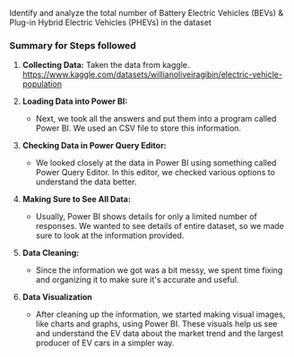 Identify and analyze the total number of Battery Electric Vehicles (BEVs) & Plug-in Hybrid Electric Vehicles (PHEVs) in the dataset


### Summary for Steps followed 
1. **Collecting Data:**
   Taken the data from kaggle.
   https://www.kaggle.com/datasets/willianoliveiragibin/electric-vehicle-population

2. **Loading Data into Power BI:**
   - Next, we took all the answers and put them into a program called Power BI. We used an CSV file to store this information.

3. **Checking Data in Power Query Editor:**
   - We looked closely at the data in Power BI using something called Power Query Editor. In this editor, we checked various options to understand the data better.

4. **Making Sure to See All Data:**
   - Usually, Power BI shows details for only a limited number of responses. We wanted to see details of entire dataset, so we made sure to look at the information provided.

5. **Data Cleaning:**
   - Since the information we got was a bit messy, we spent time fixing and organizing it to make sure it's accurate and useful.

6. **Data Visualization**
   - After cleaning up the information, we started making visual images, like charts and graphs, using Power BI. These visuals help us see and understand the EV data about the market trend and the largest producer of EV cars in a simpler way. 
